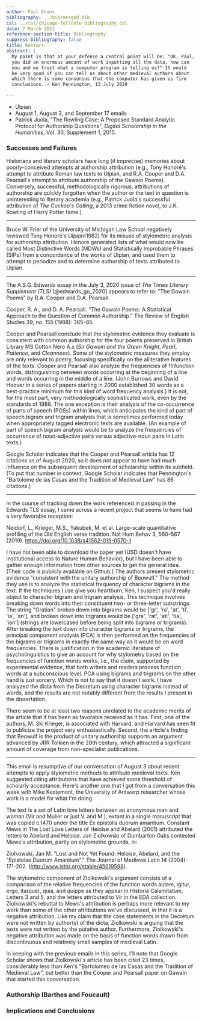 ```yaml
---
author: Paul Evans
bibliography: ../bib/merged.bib
csl: ../csl/chicago-fullnote-bibliography.csl
date: 7 March 2021
reference-section-title: Bibliography
suppress-bibliography: false
title: Restart
abstract: |
  My point is that at your defense a central point will be: "OK, Paul,
  you did an enormous amount of work inputting all the data, how can
  you and we trust what a computer program is telling us?" It would
  be very good if you can tell us about other medieval authors about
  which there is some consensus that the computer has given us firm
  conclusions. - Ken Pennington, 13 July 2020

---
```

+ Ulpian
+ August 1, August 3, and September 17 emails
+ Patrick Juola, "The Rowling Case: A Proposed Standard Analytic
Protocol for Authorship Questions", *Digital Scholarship in the
Humanities*, Vol. 30, Supplement 1, 2015.

### Successes and Failures

Historians and literary scholars have long (if imprecise) memories
about poorly-conceived attempts at authorship attribution (e.g.,
Tony Honoré's attempt to attribute Roman law texts to Ulpian, and R.A.
Cooper and D.A. Pearsall's attempt to attribute authorship of the
Gawain Poems). Conversely, successful, methodologically rigorous,
attributions of authorship are quickly forgotten when the author
or the text in question is uninteresting to literary academia (e.g.,
Patrick Juola's successful attribution of *The Cuckoo's Calling*,
a 2013 crime fiction novel, to J.K. Rowling of Harry Potter fame.)

---

Bruce W. Frier of the University of Michigan Law School negatively
reviewed Tony Honoré's *Ulpian*(1982) for its misuse of stylometric
analysis for authorship attribution. Honoré generated lists of what
would now be called Most Distinctive Words (MDWs) and Statistically
Improbable Phrases (SIPs) from a concordance of the works of Ulpian,
and used them to attempt to periodize and to determine authorship
of texts attributed to Ulpian.

---

The A.S.G. Edwards essay in the July 3, 2020 issue of *The Times
Literary Supplement (TLS)* [@edwards_go_2020] appears to refer to:
"The Gawain Poems" by R.A. Cooper and D.A. Pearsall.

Cooper, R. A., and D. A. Pearsall. “The Gawain Poems: A Statistical
Approach to the Question of Common Authorship.” The Review of English
Studies 39, no. 155 (1988): 365–85.

Cooper and Pearsall conclude that the stylometric evidence they
evaluate is consistent with common authorship for the four poems
preserved in British Library MS Cotton Nero A.x (*Sir Gawain and
the Green Knight*, *Pearl*, *Patience*, and *Cleanness*). Some of
the stylometric measures they employ are only relevant to poetry,
focusing specifically on the alliterative features of the texts.
Cooper and Pearsall also analyze the frequencies of 11 function
words, distinguishing between words occurring at the beginning of
a line and words occurring in the middle of a line. (John Burrows
and David Hoover in a series of papers starting in 2000 established
30 words as a best-practice minimum for this kind of word frequency
analysis.) It is not, for the most part, very methodologically
sophisticated work, even by the standards of 1988. The one exception
is their analysis of the co-occurrence of parts of speech (POSs)
within lines, which anticipates the kind of part of speech bigram
and trigram analysis that is sometimes performed today when
appropriately tagged electronic texts are available. (An example
of part of speech bigram analysis would be to analyze the frequencies
of occurrence of noun-adjective pairs versus adjective-noun pairs
in Latin texts.)

Google Scholar indicates that the Cooper and Pearsall article has
12 citations as of August 2020, so it does not appear to have had
much influence on the subsequent development of scholarship within
its subfield. (To put that number in context, Google Scholar indicates
that Pennington's "Bartolome de las Casas and the Tradition of
Medieval Law" has 86 citations.)

---

In the course of tracking down the work referenced in passing in
the Edwards TLS essay, I came across a recent project that seems
to have had a very favorable reception:

Neidorf, L., Krieger, M.S., Yakubek, M. et al. Large-scale quantitative
profiling of the Old English verse tradition. Nat Hum Behav 3,
560–567 (2019). https://doi.org/10.1038/s41562-019-0570-1

I have not been able to download the paper yet (USD doesn't have
institutional access to Nature Human Behavior), but I have been
able to gather enough information from other sources to get the
general idea. (Their code is publicly available on Github.) The
authors present stylometric evidence "consistent with the unitary
authorship of Beowulf." The method they use is to analyze the
statistical frequency of character bigrams in the text. If the
techniques I use give you heartburn, Ken, I suspect you'd really
object to character bigram and trigram analysis. This technique
involves breaking down words into their constituent two- or
three-letter substrings. The string "Gratian" broken down into
bigrams would be ['gr', 'ra', 'at', 'ti', 'ia', 'an'], and broken
down into trigrams would be ['gra', 'rat', 'ati', 'tia', 'ian']
(strings are lowercased before being split into bigrams or trigrams).
After breaking the text down into character bigrams or trigrams,
the principal component analysis (PCA) is then performed on the
frequencies of the bigrams or trigrams in exactly the same way as
it would be on word frequencies. There is justification in the
academic literature of psycholinguistics to give an account for why
stylometry based on the frequencies of function words works, i.e.,
the claim, supported by experimental evidence, that both writers
and readers process function words at a subconscious level. PCA
using bigrams and trigrams on the other hand is just sorcery. Which
is not to say that it doesn't work. I have analyzed the dicta from
the Decretum using character bigrams instead of words, and the
results are not notably different from the results I present in the
dissertation.

There seem to be at least two reasons unrelated to the academic
merits of the article that it has been as favorable received as it
has. First, one of the authors, M. Ski Krieger, is associated with
Harvard, and Harvard has seen fit to publicize the project very
enthusiastically. Second, the article's finding that Beowulf is the
product of unitary authorship supports an argument advanced by JRR
Tolkien in the 20th century, which attracted a significant amount
of coverage from non-specialist publications.

---

This email is resumptive of our conversation of August 3 about
recent attempts to apply stylometric methods to attribute medieval
texts. Ken suggested citing attributions that have achieved some
threshold of scholarly acceptance. Here's another one that I got
from a conversation this week with Mike Kestemont, the University
of Antwerp researcher whose work is a model for what I'm doing.

The text is a set of Latin love letters between an anonymous man
and woman (Vir and Mulier or just V. and M.), extant in a single
manuscript that was copied c.1470 under the title Ex epistolis
duorum amantium. Constant Mews in The Lost Love Letters of Heloise
and Abelard (2001) attributed the letters to Abelard and Heloise.
Jan Ziolkowski of Dumbarton Oaks contested Mews's attribution,
partly on stylometric grounds, in:

Ziolkowski, Jan M. "Lost and Not Yet Found: Heloise, Abelard, and
the "Epistolae Duorum Amantium"." The Journal of Medieval Latin 14
(2004): 171-202. (http://www.jstor.org/stable/45019598).

The stylometric component of Ziolkowski's argument consists of a
comparison of the relative frequencies of the function words autem,
igitur, ergo, ita(que), quia, and quippe as they appear in Historia
Calamitatum, Letters 3 and 5, and the letters attributed to Vir in
the EDA collection. Ziolkowski's rebuttal to Mews's attribution is
perhaps more relevant to my work than some of the other attributions
we've discussed, in that it is a negative attribution. Like my claim
that the case statements in the Decretum were not written by author(s)
of the dicta, Ziolkowski is arguing that the texts were not written
by the putative author. Furthermore, Ziolkowski's negative attribution
was made on the basis of function words drawn from discontinuous
and relatively small samples of medieval Latin.

In keeping with the previous emails in this series, I'll note that
Google Scholar shows that Ziolkowski's article has been cited 23
times, considerably less than Ken's "Bartolomeo de las Casas and
the Tradition of Medieval Law", but better than the Cooper and
Pearsall paper on Gawain that started this conversation.

### Authorship (Barthes and Foucault)

### Implications and Conclusions
